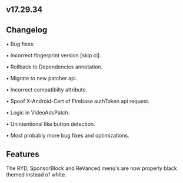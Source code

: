 ## v17.29.34

## Changelog
• Bug fixes:

• Incorrect fingerprint version [skip ci].

• Rollback to Dependencies annotation.

• Migrate to new patcher api.

• Incorrect compatibilty attribute.

• Spoof X-Android-Cert of Firebase authToken api request.

• Logic in VideoAdsPatch.

• Unintentional like button detection.

• Most probably more bug fixes and optimizations.

## Features
The RYD, SponsorBlock and ReVanced menu's are now properly black themed instead of white.
